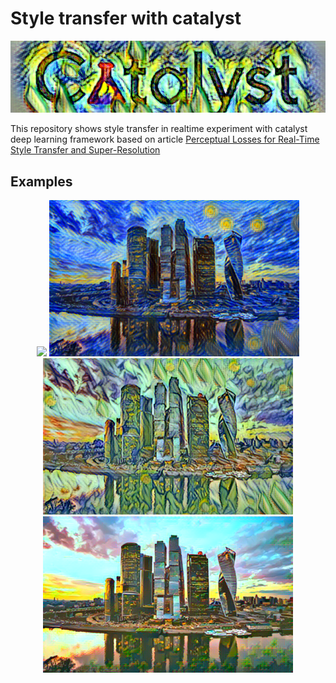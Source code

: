 # Style transfer with catalyst

<div align="center">
<img src="images/catalyst-logo2.png" alt="Catalyst" width="600"/>
</div>

This repository shows style transfer in realtime experiment with catalyst deep learning framework based on article 
[Perceptual Losses for Real-Time Style Transfer and Super-Resolution](https://arxiv.org/abs/1603.08155)


## Examples

<div align="center">
<img src="images/city_origin.png" width="400"/>
<img src="images/city_blue.png" width="400"/><br>
<img src="images/city_iris.png" width="400"/>
<img src="images/city_city.png" width="400"/>
</div>

